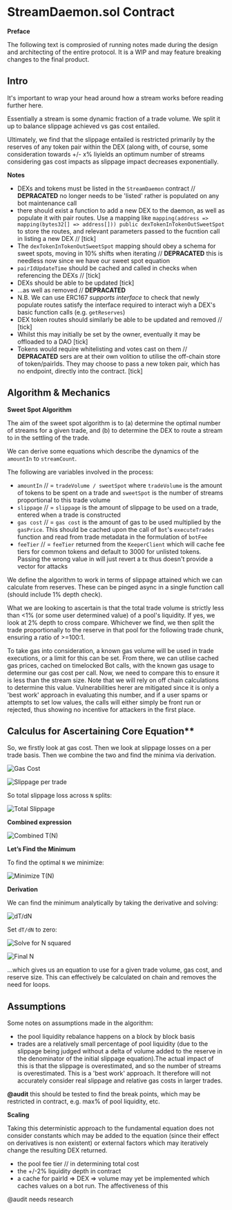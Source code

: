 # StreamDaemon.sol Contract

**Preface**

The following text is comprosied of running notes made during the design and architecting of the entire protocol. It is a WIP and may feature breaking changes to the final product.

## Intro

It's important to wrap your head around how a stream works before reading further here.

Essentially a stream is some dynamic fraction of a trade volume. We split it up to balance slippage achieved vs gas cost entailed.

Ultimately, we find that the slippage entailed is restricted primarily by the reserves of any token pair within the DEX (along with, of course, some consideration towards +/- x% liyields an optimum number of streams considering gas cost impacts as slippage impact decreases exponentially.

**Notes**

- DEXs and tokens must be listed in the `StreamDaemon` contract // **DEPRACATED** no longer needs to be 'listed' rather is populated on any bot maintenance call
- there should exist a function to add a new DEX to the daemon, as well as populate it with pair routes. Use a mapping like `mapping(address => mapping(bytes32[] => address[])) public dexTokenInTokenOutSweetSpot` to store the routes, and relevant parameters passed to the fucntion call in listing a new DEX // [tick]
- The `dexTokenInTokenOutSweetSpot` mapping should obey a schema for sweet spots, moving in 10% shifts when iterating // **DEPRACATED** this is needless now since we have our sweet spot equation
- `pairIdUpdateTime` should be cached and called in checks when referencing the DEXs // [tick]
- DEXs should be able to be updated [tick]
- ...as well as removed // **DEPRACATED**
- N.B. We can use ERC167 _supports interface_ to check that newly populate routes satisfy the interface required to interact wiyh a DEX's basic function calls (e.g. `getReserves`)
- DEX token routes should similarly be able to be updated and removed // [tick]
- Whilst this may initially be set by the owner, eventually it may be offloaded to a DAO [tick]
- Tokens would require whitelisting and votes cast on them // **DEPRACATED** sers are at their own volition to utilise the off-chain store of token/pairIds. They may choose to pass a new token pair, which has no endpoint, directly into the contract. [tick]

## Algorithm & Mechanics

**Sweet Spot Algorithm**

The aim of the sweet spot algorithm is to (a) determine the optimal number of streams for a given trade, and (b) to determine the DEX to route a stream to in the settling of the trade.

We can derive some equations which describe the dynamics of the `amountIn` to `streamCount`.

The following are variables involved in the process:

- `amountIn` // = `tradeVolume / sweetSpot` where `tradeVolume` is the amount of tokens to be spent on a trade and `sweetSpot` is the number of streams proportional to this trade volume
- `slippage` // = `slippage` is the amount of slippage to be used on a trade, entered when a trade is constructed
- `gas cost` // = `gas cost` is the amount of gas to be used multiplied by the `gasPrice`. This should be cached upon the call of `Bot`'s `executeTrades` function and read from trade metadata in the formulation of `botFee`
- `feeTier` // = `feeTier` returned from the `KeeperClient` which will cache fee tiers for common tokens and default to 3000 for unlisted tokens. Passing the wrong value in will just revert a tx thus doesn't provide a vector for attacks

We define the algorithm to work in terms of slippage attained which we can calculate from reserves. These can be pinged async in a single function call (should include 1% depth check).

What we are looking to ascertain is that the total trade volume is strictly less than <1% (or some user determined value) of a pool's liquidity. If yes, we look at 2% depth to cross compare. Whichever we find, we then split the trade proportionally to the reserve in that pool for the following trade chunk, ensuring a ratio of >=100:1.

To take gas into consideration, a known gas volume will be used in trade executions, or a limit for this can be set. From there, we can utilise cached gas prices, cached on timelocked Bot calls, with the known gas usage to determine our gas cost per call. Now, we need to compare this to ensure it is less than the stream size. Note that we will rely on off chain calculations to determine this value. Vulnerabilities herer are mitigated since it is only a 'best work' approach in evaluating this number, and if a user spams or attempts to set low values, the calls will either simply be front run or rejected, thus showing no incentive for attackers in the first place.

## Calculus for Ascertaining Core Equation\*\*

So, we firstly look at gas cost. Then we look at slippage losses on a per trade basis. Then we combine the two and find the minima via derivation.

![Gas Cost](https://latex.codecogs.com/svg.image?\text{Gas%20Cost}%20=%20N%20\cdot%20G)

![Slippage per trade](https://latex.codecogs.com/svg.image?\text{Slippage%20per%20trade}%20=%20\frac{v}{R}%20\cdot%20v%20=%20\frac{v^2}{R})

So total slippage loss across `N` splits:

![Total Slippage](<https://latex.codecogs.com/svg.image?\text{Total%20Slippage}%20=%20N%20\cdot%20\frac{v^2}{R}%20=%20N%20\cdot%20\frac{(V/N)^2}{R}%20=%20\frac{V^2}{N%20\cdot%20R}>)

**Combined expression**

![Combined T(N)](<https://latex.codecogs.com/svg.image?T(N)%20=%20N%20\cdot%20G%20+%20\frac{V^2}{N%20\cdot%20R}>)

**Let’s Find the Minimum**

To find the optimal `N` we minimize:

![Minimize T(N)](<https://latex.codecogs.com/svg.image?T(N)%20=%20G%20\cdot%20N%20+%20\frac{V^2}{R%20\cdot%20N}>)

**Derivation**

We can find the minimum analytically by taking the derivative and solving:

![dT/dN](https://latex.codecogs.com/svg.image?\frac{dT}{dN}%20=%20G%20-%20\frac{V^2}{R%20\cdot%20N^2})

Set `dT/dN` to zero:

![Solve for N squared](https://latex.codecogs.com/svg.image?G%20=%20\frac{V^2}{R%20\cdot%20N^2}%20\quad%20\Rightarrow%20\quad%20N^2%20=%20\frac{V^2}{G%20\cdot%20R})

![Final N](https://latex.codecogs.com/svg.image?\Rightarrow%20\quad%20N%20=%20\frac{V}{\sqrt{G%20\cdot%20R}})

...which gives us an equation to use for a given trade volume, gas cost, and reserve size. This can effectively be calculated on chain and removes the need for loops.

## Assumptions

Some notes on assumptions made in the algorithm:

- the pool liquidity rebalance happens on a block by block basis
- trades are a relatively small percentage of pool liquidity (due to the slippage being judged without a delta of volume added to the reserve in the denominator of the initial slippage equation).The actual impact of this is that the slippage is overestimated, and so the number of streams is overestimated. This is a 'best work' approach. It therefore will not accurately consider real slippage and relative gas costs in larger trades.

**@audit** this should be tested to find the break points, which may be restricted in contract, e.g. max% of pool liquidity, etc.

**Scaling**

Taking this deterministic approach to the fundamental equation does not consider constants which may be added to the equation (since their effect on derivatives is non existent) or external factors which may iteratively change the resulting DEX returned.

- the pool fee tier // in determining total cost
- the +/-2% liquidity depth in contract
- a cache for pairId => DEX => volume may yet be implemented which caches values on a bot run. The affectiveness of this

@audit needs research
